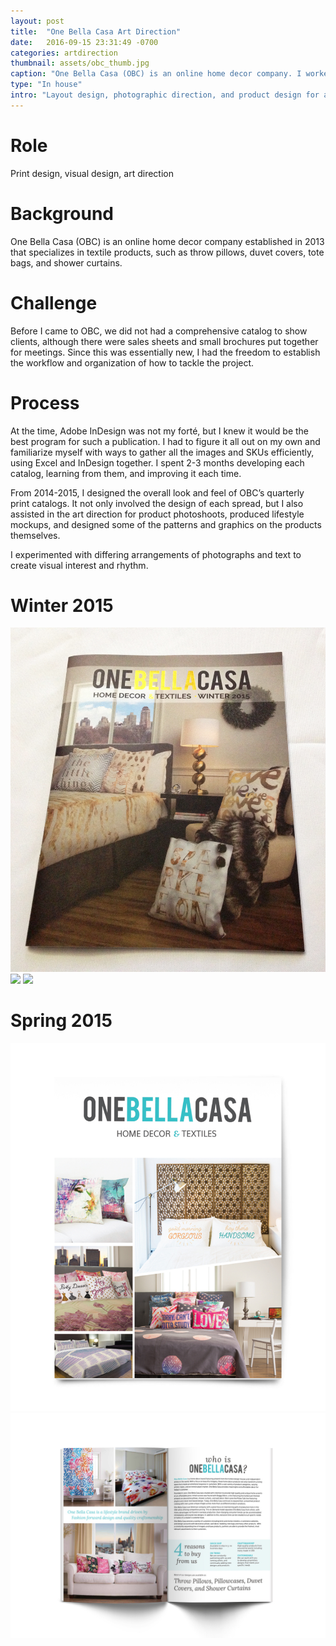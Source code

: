```yaml
---
layout: post
title:  "One Bella Casa Art Direction"
date:   2016-09-15 23:31:49 -0700
categories: artdirection
thumbnail: assets/obc_thumb.jpg
caption: "One Bella Casa (OBC) is an online home decor company. I worked in-house and did the art direction on their product catalogs."
type: "In house"
intro: "Layout design, photographic direction, and product design for an online home decor company."
---
```

# Role
Print design, visual design, art direction

# Background
One Bella Casa (OBC) is an online home decor company established in 2013 that specializes in textile products, such as throw pillows, duvet covers, tote bags, and shower curtains.

# Challenge
Before I came to OBC, we did not had a comprehensive catalog to show clients, although there were sales sheets and small brochures put together for meetings. Since this was essentially new, I had the freedom to establish the workflow and organization of how to tackle the project.

# Process
At the time, Adobe InDesign was not my forté, but I knew it would be the best program for such a publication. I had to figure it all out on my own and familiarize myself with ways to gather all the images and SKUs efficiently, using Excel and InDesign together. I spent 2-3 months developing each catalog, learning from them, and improving it each time.

From 2014-2015, I designed the overall look and feel of OBC’s quarterly print catalogs. It not only involved the design of each spread, but I also assisted in the art direction for product photoshoots, produced lifestyle mockups, and designed some of the patterns and graphics on the products themselves.

I experimented with differing arrangements of photographs and text to create visual interest and rhythm.

# Winter 2015
<div class="grid">
  <div class="col col--6-of-12">
    <img src="/assets/OBC wintercover.jpg">
  </div>
  <div class="col col--6-of-12">
    <img src="/assets/OBC_foil.jpg">
    <img src="/assets/OBC_xmas.jpg">
  </div>
</div>


# Spring 2015
![OBC Catalog Cover](/assets/OBC_cover.jpg)
![OBC Catalog Spread](/assets/OBC_spread_1.jpg)
